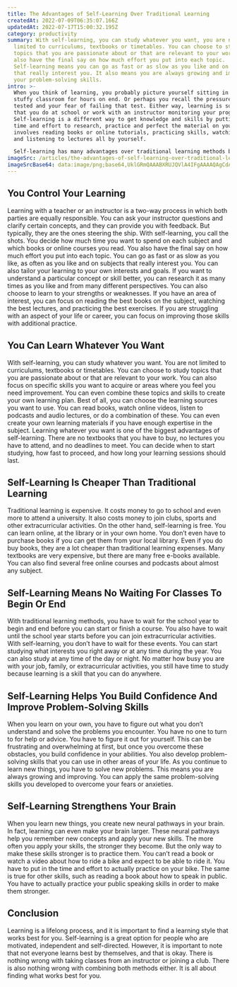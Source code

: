 ```yaml
---
title: The Advantages of Self-Learning Over Traditional Learning
createdAt: 2022-07-09T06:35:07.166Z
updatedAt: 2022-07-17T15:00:32.195Z
category: productivity
summary: With self-learning, you can study whatever you want, you are not
  limited to curriculums, textbooks or timetables. You can choose to study
  topics that you are passionate about or that are relevant to your work. You
  also have the final say on how much effort you put into each topic.
  Self-learning means you can go as fast or as slow as you like and on subjects
  that really interest you. It also means you are always growing and improving
  your problem-solving skills.
intro: >-
  When you think of learning, you probably picture yourself sitting in a
  stuffy classroom for hours on end. Or perhaps you recall the pressure of being
  tested and your fear of failing that test. Either way, learning is something
  that you do at school or work with an instructor monitoring your progress.
  Self-learning is a different way to get knowledge and skills by putting in the
  time and effort to research, practice and perfect the material on your own. It
  involves reading books or online tutorials, practicing skills, watching videos
  and listening to lectures all by yourself. 

  Self-learning has many advantages over traditional learning methods because it means far more responsibility for your own advancement. You are in control of what you study, how fast or slow you proceed and how much time you devote to each subject. Here are some reasons why self-learning is so much better than traditional methods:
imageSrc: /articles/the-advantages-of-self-learning-over-traditional-learning.png
imageSrcBase64: data:image/png;base64,UklGRmQAAABXRUJQVlA4IFgAAAAQAgCdASoKAAoAAUAmJYgCdAERHsueB/wAAP790n3CXv8tIWboxLAVleMx++gAh523/po1S7WfHw3xUwp/U3RNPOP9tVNGzReThaitTh+LUa91/RuwAAAA
---
```


## You Control Your Learning

Learning with a teacher or an instructor is a two-way process in which both parties are equally responsible. You can ask your instructor questions and clarify certain concepts, and they can provide you with feedback. But typically, they are the ones steering the ship. With self-learning, you call the shots. You decide how much time you want to spend on each subject and which books or online courses you read. You also have the final say on how much effort you put into each topic. You can go as fast or as slow as you like, as often as you like and on subjects that really interest you.
You can also tailor your learning to your own interests and goals. If you want to understand a particular concept or skill better, you can research it as many times as you like and from many different perspectives. You can also choose to learn to your strengths or weaknesses. If you have an area of interest, you can focus on reading the best books on the subject, watching the best lectures, and practicing the best exercises. If you are struggling with an aspect of your life or career, you can focus on improving those skills with additional practice.

## You Can Learn Whatever You Want

With self-learning, you can study whatever you want. You are not limited to curriculums, textbooks or timetables. You can choose to study topics that you are passionate about or that are relevant to your work. You can also focus on specific skills you want to acquire or areas where you feel you need improvement. You can even combine these topics and skills to create your own learning plan. Best of all, you can choose the learning sources you want to use. You can read books, watch online videos, listen to podcasts and audio lectures, or do a combination of these. You can even create your own learning materials if you have enough expertise in the subject. Learning whatever you want is one of the biggest advantages of self-learning. There are no textbooks that you have to buy, no lectures you have to attend, and no deadlines to meet. You can decide when to start studying, how fast to proceed, and how long your learning sessions should last.

## Self-Learning Is Cheaper Than Traditional Learning

Traditional learning is expensive. It costs money to go to school and even more to attend a university. It also costs money to join clubs, sports and other extracurricular activities. On the other hand, self-learning is free. You can learn online, at the library or in your own home. You don’t even have to purchase books if you can get them from your local library. Even if you do buy books, they are a lot cheaper than traditional learning expenses. Many textbooks are very expensive, but there are many free e-books available. You can also find several free online courses and podcasts about almost any subject.

## Self-Learning Means No Waiting For Classes To Begin Or End

With traditional learning methods, you have to wait for the school year to begin and end before you can start or finish a course. You also have to wait until the school year starts before you can join extracurricular activities. With self-learning, you don’t have to wait for these events. You can start studying what interests you right away or at any time during the year. You can also study at any time of the day or night. No matter how busy you are with your job, family, or extracurricular activities, you still have time to study because learning is a skill that you can do anywhere.

## Self-Learning Helps You Build Confidence And Improve Problem-Solving Skills

When you learn on your own, you have to figure out what you don’t understand and solve the problems you encounter. You have no one to turn to for help or advice. You have to figure it out for yourself. This can be frustrating and overwhelming at first, but once you overcome these obstacles, you build confidence in your abilities. You also develop problem-solving skills that you can use in other areas of your life. As you continue to learn new things, you have to solve new problems. This means you are always growing and improving. You can apply the same problem-solving skills you developed to overcome your fears or anxieties.

## Self-Learning Strengthens Your Brain

When you learn new things, you create new neural pathways in your brain. In fact, learning can even make your brain larger. These neural pathways help you remember new concepts and apply your new skills. The more often you apply your skills, the stronger they become. But the only way to make these skills stronger is to practice them. You can’t read a book or watch a video about how to ride a bike and expect to be able to ride it. You have to put in the time and effort to actually practice on your bike. The same is true for other skills, such as reading a book about how to speak in public. You have to actually practice your public speaking skills in order to make them stronger.

## Conclusion

Learning is a lifelong process, and it is important to find a learning style that works best for you. Self-learning is a great option for people who are motivated, independent and self-directed. However, it is important to note that not everyone learns best by themselves, and that is okay. There is nothing wrong with taking classes from an instructor or joining a club. There is also nothing wrong with combining both methods either. It is all about finding what works best for you.
